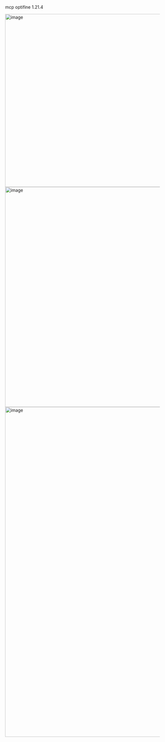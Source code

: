 mcp optifine 1.21.4

<img width="662" height="562" alt="image" src="https://github.com/user-attachments/assets/d44125b3-ae7c-4afa-91b6-123ebba46131" />
<img width="874" height="715" alt="image" src="https://github.com/user-attachments/assets/e9a7302f-a63f-4faf-8c7e-496f88c1f78f" />
<img width="1310" height="1072" alt="image" src="https://github.com/user-attachments/assets/878e0915-1b3b-4894-8b6c-f24698413ceb" />
